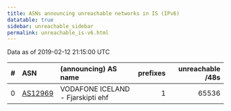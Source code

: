 ```yaml
---
title: ASNs announcing unreachable networks in IS (IPv6)
datatable: true
sidebar: unreachable_sidebar
permalink: unreachable_is-v6.html
---
```


Data as of 2019-02-12 21:15:00 UTC


<div class="datatable-begin"></div>

|   # | ASN                                    | (announcing) AS name              |   prefixes |   unreachable /48s |
|----:|:---------------------------------------|:----------------------------------|-----------:|-------------------:|
|   0 | [AS12969](unreachable_AS12969-v6.html) | VODAFONE ICELAND - Fjarskipti ehf |          1 |              65536 |

<div class="datatable-end"></div>